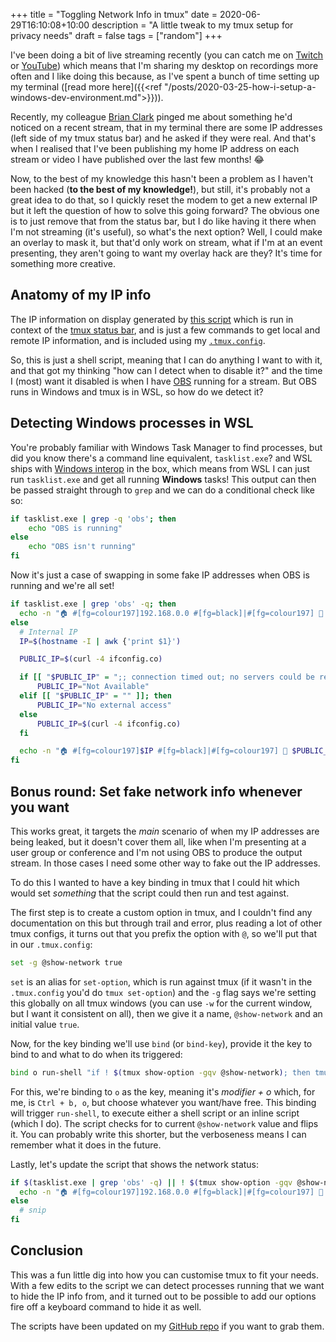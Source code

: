 +++
title = "Toggling Network Info in tmux"
date = 2020-06-29T16:10:08+10:00
description = "A little tweak to my tmux setup for privacy needs"
draft = false
tags = ["random"]
+++

I've been doing a bit of live streaming recently (you can catch me on [Twitch](https://www.twitch.tv/NumberOneAaron) or [YouTube](https://www.youtube.com/channel/UCT1QtGr1IzVPNSF_YMrKCAw)) which means that I'm sharing my desktop on recordings more often and I like doing this because, as I've spent a bunch of time setting up my terminal ([read more here]({{<ref "/posts/2020-03-25-how-i-setup-a-windows-dev-environment.md">}})).

Recently, my colleague [Brian Clark](https://twitter.com/_clarkio?s=20) pinged me about something he'd noticed on a recent stream, that in my terminal there are some IP addresses (left side of my tmux status bar) and he asked if they were real. And that's when I realised that I've been publishing my home IP address on each stream or video I have published over the last few months! 😂

Now, to the best of my knowledge this hasn't been a problem as I haven't been hacked (**to the best of my knowledge!**), but still, it's probably not a great idea to do that, so I quickly reset the modem to get a new external IP but it left the question of how to solve this going forward? The obvious one is to just remove that from the status bar, but I do like having it there when I'm not streaming (it's useful), so what's the next option? Well, I could make an overlay to mask it, but that'd only work on stream, what if I'm at an event presenting, they aren't going to want my overlay hack are they? It's time for something more creative.

## Anatomy of my IP info

The IP information on display generated by [this script](https://github.com/aaronpowell/system-init/blob/master/linux/bin/network_info.sh) which is run in context of the [tmux status bar](https://arcolinux.com/everything-you-need-to-know-about-tmux-status-bar/), and is just a few commands to get local and remote IP information, and is included using my [`.tmux.config`](https://github.com/aaronpowell/system-init/blob/master/linux/.tmux.conf).

So, this is just a shell script, meaning that I can do anything I want to with it, and that got my thinking "how can I detect when to disable it?" and the time I (most) want it disabled is when I have [OBS](https://obsproject.com/) running for a stream. But OBS runs in Windows and tmux is in WSL, so how do we detect it?

## Detecting Windows processes in WSL

You're probably familiar with Windows Task Manager to find processes, but did you know there's a command line equivalent, `tasklist.exe`? and WSL ships with [Windows interop](https://docs.microsoft.com/windows/wsl/interop?{{<cda>}}) in the box, which means from WSL I can just run `tasklist.exe` and get all running **Windows** tasks! This output can then be passed straight through to `grep` and we can do a conditional check like so:

```bash
if tasklist.exe | grep -q 'obs'; then
    echo "OBS is running"
else
    echo "OBS isn't running"
fi
```

Now it's just a case of swapping in some fake IP addresses when OBS is running and we're all set!

```bash
if tasklist.exe | grep 'obs' -q; then
  echo -n "🏠 #[fg=colour197]192.168.0.0 #[fg=black]|#[fg=colour197] 📡 255.255.255.256"
else
  # Internal IP
  IP=$(hostname -I | awk {'print $1}')

  PUBLIC_IP=$(curl -4 ifconfig.co)

  if [[ "$PUBLIC_IP" = ";; connection timed out; no servers could be reached" ]]; then
      PUBLIC_IP="Not Available"
  elif [[ "$PUBLIC_IP" = "" ]]; then
      PUBLIC_IP="No external access"
  else
      PUBLIC_IP=$(curl -4 ifconfig.co)
  fi

  echo -n "🏠 #[fg=colour197]$IP #[fg=black]|#[fg=colour197] 📡 $PUBLIC_IP"
fi
```

## Bonus round: Set fake network info whenever you want

This works great, it targets the _main_ scenario of when my IP addresses are being leaked, but it doesn't cover them all, like when I'm presenting at a user group or conference and I'm not using OBS to produce the output stream. In those cases I need some other way to fake out the IP addresses.

To do this I wanted to have a key binding in tmux that I could hit which would set _something_ that the script could then run and test against.

The first step is to create a custom option in tmux, and I couldn't find any documentation on this but through trail and error, plus reading a lot of other tmux configs, it turns out that you prefix the option with `@`, so we'll put that in our `.tmux.config`:

```bash
set -g @show-network true
```

`set` is an alias for `set-option`, which is run against tmux (if it wasn't in the `.tmux.config` you'd do `tmux set-option`) and the `-g` flag says we're setting this globally on all tmux windows (you can use `-w` for the current window, but I want it consistent on all), then we give it a name, `@show-network` and an initial value `true`.

Now, for the key binding we'll use `bind` (or `bind-key`), provide it the key to bind to and what to do when its triggered:

```bash
bind o run-shell "if ! $(tmux show-option -gqv @show-network); then tmux set -g @show-network true; else tmux set -g @show-network false; fi"
```

For this, we're binding to `o` as the key, meaning it's _modifier + o_ which, for me, is `Ctrl + b, o`, but choose whatever you want/have free. This binding will trigger `run-shell`, to execute either a shell script or an inline script (which I do). The script checks for to current `@show-network` value and flips it. You can probably write this shorter, but the verboseness means I can remember what it does in the future.

Lastly, let's update the script that shows the network status:

```bash
if $(tasklist.exe | grep 'obs' -q) || ! $(tmux show-option -gqv @show-network); then
  echo -n "🏠 #[fg=colour197]192.168.0.0 #[fg=black]|#[fg=colour197] 📡 255.255.255.256"
else
  # snip
fi
```

## Conclusion

This was a fun little dig into how you can customise tmux to fit your needs. With a few edits to the script we can detect processes running that we want to hide the IP info from, and it turned out to be possible to add our options fire off a keyboard command to hide it as well.

The scripts have been updated on my [GitHub repo](https://github.com/aaronpowell/system-init) if you want to grab them.

